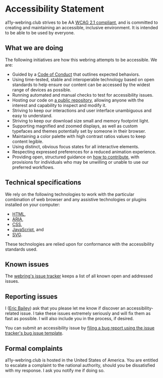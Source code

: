 # Accessibility Statement

a11y-webring.club strives to be AA [WCAG 2.1 compliant](https://www.w3.org/WAI/standards-guidelines/wcag/), and is committed to creating and maintaining an accessible, inclusive environment. It is intended to be able to be used by everyone.

## What we are doing

The following initiatives are how this webring attempts to be accessible. We are:

- Guided by a [Code of Conduct](https://github.com/ericwbailey/a11y-webring.club/blob/main/.github/CODE_OF_CONDUCT.md) that outlines expected behaviors.
- Using time-tested, stable and interoperable technology based on open standards to help ensure our content can be accessed by the widest range of devices as possible.
- Running automated and manual checks to test for accessibility issues.
- Hosting our code on [a public repository](https://github.com/ericwbailey/a11y-webring.club/), allowing anyone with the interest and capability to inspect and modify it.
- Striving to keep our interactions and user interface unambiguous and easy to understand.
- Striving to keep our download size small and memory footprint light.
- Supporting magnified and zoomed displays, as well as custom typefaces and themes potentially set by someone in their browser.
- Maintaining a color palette with high contrast ratios values to keep content legible.
- Using distinct, obvious focus states for all interactive elements.
- Respecting expressed preferences for a reduced animation experience.
- Providing open, structured guidance on [how to contribute](https://github.com/ericwbailey/a11y-webring.club/blob/main/.github/CONTRIBUTING.md), with provisions for individuals who may be unwilling or unable to use our preferred workflows.

## Technical specifications

We rely on the following technologies to work with the particular combination of web browser and any assistive technologies or plugins installed on your computer:

* [HTML](https://html.spec.whatwg.org/multipage/),
* [ARIA](https://www.w3.org/WAI/standards-guidelines/aria/),
* [CSS](https://www.w3.org/Style/CSS/),
* [JavaScript](https://www.w3.org/standards/webdesign/script.html), and
* [SVG](https://www.w3.org/TR/SVG2/).

These technologies are relied upon for conformance with the accessibility standards used.

## Known issues

The [webring's issue tracker](https://github.com/ericwbailey/a11y-webring.club/issues?q=is%3Aopen+is%3Aissue+label%3Abug) keeps a list of all known open and addressed issues.

## Reporting issues

I ([Eric Bailey](https://ericwbailey.website/)) ask that you please let me know if discover an accessibility-related issue. I take these issues extremely seriously and will fix them as fast as possible. I will also include you in the process, if desired.

You can submit an accessibility issue by [filing a bug report using the issue tracker's bug issue template](https://github.com/ericwbailey/a11y-webring.club/issues/new?assignees=ericwbailey&labels=bug&projects=&template=bug-report.yml&title=%5BBug%5D+).

## Formal complaints

a11y-webring.club is hosted in the United States of America. You are entitled to escalate a complaint to the national authority, should you be dissatisfied with my response. I ask you notify me if doing so.

